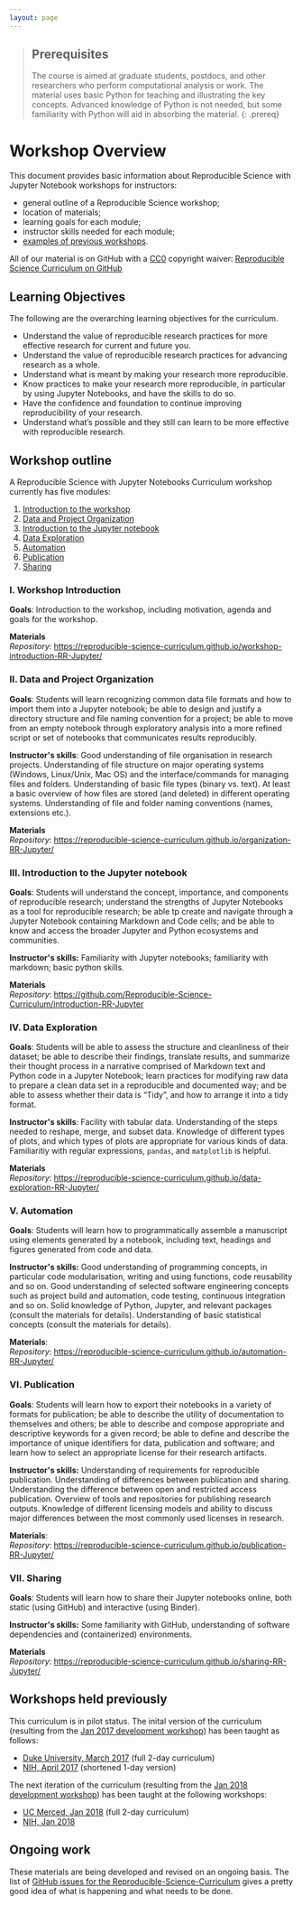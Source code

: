 ```yaml
---
layout: page
---
```


> ## Prerequisites
>
> The course is aimed at graduate students, postdocs, and other researchers who perform computational analysis or work. The material uses basic Python for teaching and illustrating the key concepts. Advanced knowledge of Python is not needed, but some familiarity with Python will aid in absorbing the material.
{: .prereq}

# Workshop Overview

This document provides basic information about Reproducible Science with Jupyter Notebook workshops for instructors:

* general outline of a Reproducible Science workshop;
* location of materials;
* learning goals for each module;
* instructor skills needed for each module;
* [examples of previous workshops](#examples).

All of our material is on GitHub with a [CC0](https://creativecommons.org/publicdomain/zero/1.0/) copyright waiver: [Reproducible Science Curriculum on GitHub](https://github.com/Reproducible-Science-Curriculum)

## Learning Objectives

The following are the overarching learning objectives for the curriculum.

* Understand the value of reproducible research practices for more effective research for current and future you.
* Understand the value of reproducible research practices for advancing research as a whole.
* Understand what is meant by making your research more reproducible.
* Know practices to make your research more reproducible, in particular by using Jupyter Notebooks, and have the skills to do so.
* Have the confidence and foundation to continue improving reproducibility of your research.
* Understand what’s possible and they still can learn to be more effective with reproducible research.

## Workshop outline

A Reproducible Science with Jupyter Notebooks Curriculum workshop currently has five modules:

1. [Introduction to the workshop](#i-workshop-introduction)
2. [Data and Project Organization](#ii-data-and-project-organization)
3. [Introduction to the Jupyter notebook](#iii-introduction-to-the-jupyter-notebook)
4. [Data Exploration](#iv-data-exploration)
5. [Automation](#v-automation)
6. [Publication](#vi-publication)
7. [Sharing](#vii-sharing)

### I. Workshop Introduction

**Goals**: Introduction to the workshop, including motivation, agenda and goals for the workshop.

**Materials**<br/>
*Repository*: <https://reproducible-science-curriculum.github.io/workshop-introduction-RR-Jupyter/>

### II. Data and Project Organization

**Goals**: Students will learn recognizing common data file formats and how to import them into a Jupyter notebook; be able to design and justify a directory structure and file naming convention for a project; be able to move from an empty notebook through exploratory analysis into a more refined script or set of notebooks that communicates results reproducibly.

**Instructor's skills**: Good understanding of file organisation in research projects. Understanding of file structure on major operating systems (Windows, Linux/Unix, Mac OS) and the interface/commands for managing files and folders. Understanding of basic file types (binary vs. text). At least a basic overview of how files are stored (and deleted) in different operating systems. Understanding of file and folder naming conventions (names, extensions etc.).

**Materials**<br/>
*Repository*: <https://reproducible-science-curriculum.github.io/organization-RR-Jupyter/>

### III. Introduction to the Jupyter notebook

**Goals**: Students will understand the concept, importance, and components of reproducible research; understand the strengths of Jupyter Notebooks as a tool for reproducible research; be able tp create and navigate through a Jupyter Notebook containing Markdown and Code cells; and be able to know and access the broader Jupyter and Python ecosystems and communities.

**Instructor's skills:** Familiarity with Jupyter notebooks; familiarity with markdown; basic python skills.

**Materials**<br/>
*Repository*: <https://github.com/Reproducible-Science-Curriculum/introduction-RR-Jupyter>


### IV. Data Exploration

**Goals**: Students will be able to assess the structure and cleanliness of their dataset; be able to describe their findings, translate results, and summarize their thought process in a narrative comprised of Markdown text and Python code in a Jupyter Notebook; learn practices for modifying raw data to prepare a clean data set in a reproducible and documented way; and be able to assess whether their data is “Tidy”, and how to arrange it into a tidy format.

**Instructor's skills**: Facility with tabular data. Understanding of the steps needed to reshape, merge, and subset data. Knowledge of different types of plots, and which types of plots are appropriate for various kinds of data. Familiaritiy with regular expressions, `pandas`, and `matplotlib` is helpful.

**Materials**<br/>
*Repository*: <https://reproducible-science-curriculum.github.io/data-exploration-RR-Jupyter/>

### V. Automation

**Goals**: Students will learn how to programmatically assemble a manuscript using elements generated by a notebook, including text, headings and figures generated from code and data.

**Instructor's skills:** Good understanding of programming concepts, in particular code modularisation, writing and using functions, code reusability and so on. Good understanding of selected software engineering concepts such as project build and automation, code testing, continuous integration and  so on. Solid knowledge of Python, Jupyter, and relevant packages (consult the materials for details). Understanding of basic statistical concepts (consult the materials for details).

**Materials**: <br/>
*Repository*: <https://reproducible-science-curriculum.github.io/automation-RR-Jupyter/>

### VI. Publication

**Goals**: Students will learn how to export their notebooks in a variety of formats for publication; be able to describe the utility of documentation to themselves and others; be able to describe and compose appropriate and descriptive keywords for a given record; be able to define and describe the importance of unique identifiers for data, publication and software; and learn how to select an appropriate license for their research artifacts.

**Instructor's skills:** Understanding of requirements for reproducible publication. Understanding of differences between publication and sharing. Understanding the difference between open and restricted access publication. Overview of tools and repositories for publishing research outputs. Knowledge of different licensing models and ability to discuss major differences between the most commonly used licenses in research.

**Materials**:<br/>
*Repository*: <https://reproducible-science-curriculum.github.io/publication-RR-Jupyter/>

### VII. Sharing

**Goals**: Students will learn how to share their Jupyter notebooks online, both static (using GitHub) and interactive (using Binder).

**Instructor's skills:** Some familiarity with GitHub, understanding of software dependencies and (containerized) environments.

**Materials**<br/>
*Repository*: <https://reproducible-science-curriculum.github.io/sharing-RR-Jupyter/>

## Workshops held previously

This curriculum is in pilot status. The inital version of the curriculum (resulting from the [Jan 2017 development workshop](https://github.com/Reproducible-Science-Curriculum/RR-Jupyter-Hackathon-Jan-2017)) has been taught as follows:

* [Duke University, March 2017](https://reproducible-science-curriculum.github.io/2017-03-15-duke/) (full 2-day curriculum)
* [NIH, April 2017](http://bit.ly/nih-python) (shortened 1-day version)

The next iteration of the curriculum (resulting from the [Jan 2018 development workshop](https://github.com/Reproducible-Science-Curriculum/RR-Jupyter-hackathon-Jan-2018/)) has been taught at the following workshops:
* [UC Merced, Jan 2018](http://www.datacarpentry.org/2018-01-11-ucmerced/) (full 2-day curriculum)
* [NIH, Jan 2018](https://training.cit.nih.gov/class_details.aspx?cId=NIHCIT-SS499)

## Ongoing work

These materials are being developed and revised on an ongoing basis. The list of [GitHub issues for the Reproducible-Science-Curriculum](https://github.com/issues?user=Reproducible-Science-Curriculum) gives a pretty good idea of what is happening and what needs to be done.
